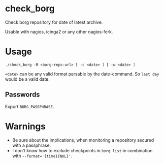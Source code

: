 # check_borg

Check borg repository for date of latest archive.

Usable with nagios, icinga2 or any other nagios-fork.

# Usage

    ./check_borg -R <borg-repo-url> [ -c <date> ] [ -w <date> ]

`<date>` can be any valid format parsable by the date-command. So `last day` would be a valid date.

## Passwords

Export `BORG_PASSPHRASE`.

# Warnings

- Be sure about the implications, when monitoring a repository secured with a passphrase.
- I don't know how to exclude checkpoints in `borg list` in combination with `--format='{time}{NUL}'`.
